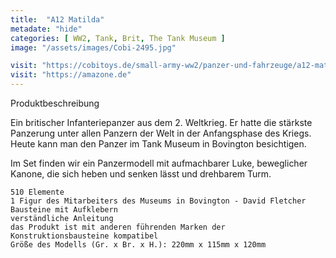 ```yaml
---
title:  "A12 Matilda"
metadate: "hide"
categories: [ WW2, Tank, Brit, The Tank Museum ]
image: "/assets/images/Cobi-2495.jpg"

visit: "https://cobitoys.de/small-army-ww2/panzer-und-fahrzeuge/a12-matilda,art,9278.html"
visit: "https://amazone.de"
---
```

Produktbeschreibung

Ein britischer Infanteriepanzer aus dem 2. Weltkrieg. Er hatte die stärkste Panzerung unter allen Panzern der Welt in der Anfangsphase des Kriegs. Heute kann man den Panzer im Tank Museum in Bovington besichtigen.

Im Set finden wir ein Panzermodell mit aufmachbarer Luke, beweglicher Kanone, die sich heben und senken lässt und drehbarem Turm.

    510 Elemente
    1 Figur des Mitarbeiters des Museums in Bovington - David Fletcher
    Bausteine mit Aufklebern
    verständliche Anleitung
    das Produkt ist mit anderen führenden Marken der Konstruktionsbausteine kompatibel
    Größe des Modells (Gr. x Br. x H.): 220mm x 115mm x 120mm

